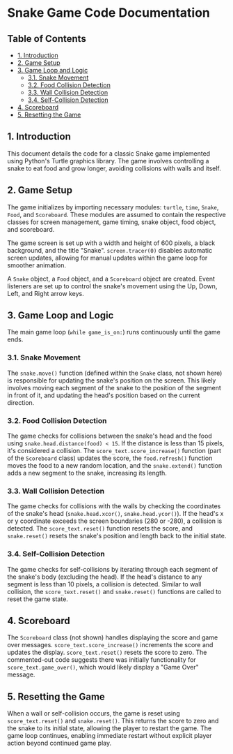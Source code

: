 # Snake Game Code Documentation

## Table of Contents

* [1. Introduction](#1-introduction)
* [2. Game Setup](#2-game-setup)
* [3. Game Loop and Logic](#3-game-loop-and-logic)
    * [3.1. Snake Movement](#31-snake-movement)
    * [3.2. Food Collision Detection](#32-food-collision-detection)
    * [3.3. Wall Collision Detection](#33-wall-collision-detection)
    * [3.4. Self-Collision Detection](#34-self-collision-detection)
* [4. Scoreboard](#4-scoreboard)
* [5. Resetting the Game](#5-resetting-the-game)


## 1. Introduction

This document details the code for a classic Snake game implemented using Python's Turtle graphics library.  The game involves controlling a snake to eat food and grow longer, avoiding collisions with walls and itself.


## 2. Game Setup

The game initializes by importing necessary modules: `turtle`, `time`, `Snake`, `Food`, and `Scoreboard`. These modules are assumed to contain the respective classes for screen management, game timing, snake object, food object, and scoreboard.

The game screen is set up with a width and height of 600 pixels, a black background, and the title "Snake". `screen.tracer(0)` disables automatic screen updates, allowing for manual updates within the game loop for smoother animation.

A `Snake` object, a `Food` object, and a `Scoreboard` object are created.  Event listeners are set up to control the snake's movement using the Up, Down, Left, and Right arrow keys.


## 3. Game Loop and Logic

The main game loop (`while game_is_on:`) runs continuously until the game ends.

### 3.1. Snake Movement

The `snake.move()` function (defined within the `Snake` class, not shown here) is responsible for updating the snake's position on the screen.  This likely involves moving each segment of the snake to the position of the segment in front of it, and updating the head's position based on the current direction.


### 3.2. Food Collision Detection

The game checks for collisions between the snake's head and the food using `snake.head.distance(food) < 15`. If the distance is less than 15 pixels, it's considered a collision.  The `score_text.score_increase()` function (part of the `Scoreboard` class) updates the score, the `food.refresh()` function moves the food to a new random location, and the `snake.extend()` function adds a new segment to the snake, increasing its length.

### 3.3. Wall Collision Detection

The game checks for collisions with the walls by checking the coordinates of the snake's head (`snake.head.xcor()`, `snake.head.ycor()`). If the head's x or y coordinate exceeds the screen boundaries (280 or -280), a collision is detected. The `score_text.reset()` function resets the score, and `snake.reset()` resets the snake's position and length back to the initial state.


### 3.4. Self-Collision Detection

The game checks for self-collisions by iterating through each segment of the snake's body (excluding the head).  If the head's distance to any segment is less than 10 pixels, a collision is detected. Similar to wall collision, the `score_text.reset()` and `snake.reset()` functions are called to reset the game state.


## 4. Scoreboard

The `Scoreboard` class (not shown) handles displaying the score and game over messages.  `score_text.score_increase()` increments the score and updates the display. `score_text.reset()` resets the score to zero.  The commented-out code suggests there was initially functionality for `score_text.game_over()`, which would likely display a "Game Over" message.


## 5. Resetting the Game

When a wall or self-collision occurs, the game is reset using `score_text.reset()` and `snake.reset()`. This returns the score to zero and the snake to its initial state, allowing the player to restart the game.  The game loop continues, enabling immediate restart without explicit player action beyond continued game play.
